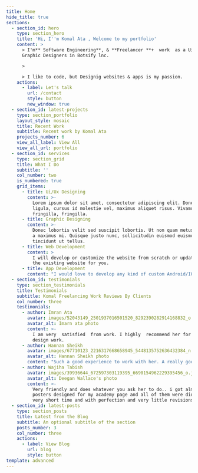 ```yaml
---
title: Home
hide_title: true
sections:
  - section_id: hero
    type: section_hero
    title: 'Hi, I''m Komal Ata , Welcome to my portfolio'
    content: >
      > I'm** Software Engineering**, & **Freelancer **+  work  as a Ui/Ux &
      Graphic Designers in Botsify lnc.

      >

      > I like to code, but Designig websites & apps is my passion.
    actions:
      - label: Let's talk
        url: /contact
        style: button
        new_window: true
  - section_id: latest-projects
    type: section_portfolio
    layout_style: mosaic
    title: Recent Work
    subtitle: Recent work by Komal Ata
    projects_number: 6
    view_all_label: View All
    view_all_url: portfolio
  - section_id: services
    type: section_grid
    title: What I Do
    subtitle: ''
    col_number: two
    is_numbered: true
    grid_items:
      - title: Ui/Ux Designing
        content: >-
          Lorem ipsum dolor sit amet, consectetur adipiscing elit. Donec nisl
          ligula, cursus id molestie vel, maximus aliquet risus. Vivamus in nibh
          fringilla, fringilla.
      - title: Graphic Designing
        content: >-
          Donec lobortis velit sed suscipit lobortis. Ut non quam metus. Nullam
          a maximus mi. Quisque justo nunc, sollicitudin euismod euismod at,
          tincidunt ut tellus.
      - title: Web Development
        content: >
          I will develop or customize the website from scratch or update/manage
          the existing website for you.
      - title: App Development
        content: "I would love to develop any kind of custom Android/IOS App for you. I will\_provide a very responsive and attractive design along with a bug free code. The product will be exactly like the concept you have in your mind.\n\n\n"
  - section_id: testimonials
    type: section_testimonials
    title: Testimonials
    subtitle: Komal Freelancing Work Reviews By Clients
    col_number: three
    testimonials:
      - author: Imran Ata
        avatar: images/52043149_2501937016501520_8292390282914168832_o.jpg
        avatar_alt: Imarn ata photo
        content: >-
          I am very  satisfied  from work. I highly  recommend her for web
          design work.
      - author: Hannan Sheikh
        avatar: images/67710123_2216317668658945_5448135752636432384_n.jpg
        avatar_alt: Hannan Sheikh photo
        content: "Such a good experience to work with her. A really good and creative designer and very friendly.\_ Deliver everthing on time. highly recommended."
      - author: Wajiha Tabish
        avatar: images/39936644_672597303119395_6690154962229395456_o.jpg
        avatar_alt: Deegan Wallace's photo
        content: >-
          Very friendly and does whatever you ask her to do.. i got almost 10
          posters designed for my academy page and all of them were did in a
          very short time and with perfection and very little revisions.
  - section_id: latest-posts
    type: section_posts
    title: Latest from the Blog
    subtitle: An optional subtitle of the section
    posts_number: 3
    col_number: three
    actions:
      - label: View Blog
        url: blog
        style: button
template: advanced
---
```


